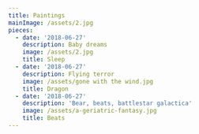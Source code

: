 ```yaml
---
title: Paintings
mainImage: /assets/2.jpg
pieces:
  - date: '2018-06-27'
    description: Baby dreams
    image: /assets/2.jpg
    title: Sleep
  - date: '2018-06-27'
    description: Flying terror
    image: /assets/gone with the wind.jpg
    title: Dragon
  - date: '2018-06-27'
    description: 'Bear, beats, battlestar galactica'
    image: /assets/a-geriatric-fantasy.jpg
    title: Beats
---
```


